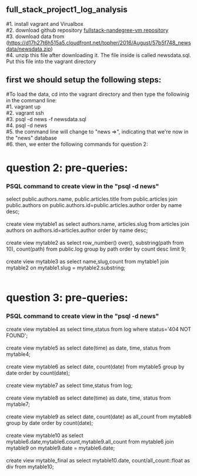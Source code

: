 ## full_stack_project1_log_analysis
#1. install vagrant and Virualbox<br />
#2. download github repository [fullstack-nandegree-vm repository](https://github.com/udacity/fullstack-nanodegree-vm)<br />
#3. download data from (https://d17h27t6h515a5.cloudfront.net/topher/2016/August/57b5f748_newsdata/newsdata.zip) <br />
#4. unzip this file after downloading it. The file inside is called newsdata.sql. Put this file into the vagrant directory <br />
## first we should setup the following steps:
#To load the data, cd into the vagrant directory and then type the followinig in the command line: <br />
#1. vagrant up <br />
#2. vagrant ssh <br />
#3. psql -d news -f newsdata.sql <br />
#4. psql -d news <br />
#5. the command line will change to "news =>", indicating that we're now in the "news" database <br />
#6. then, we enter the following commands for question 2: <br />
# question 2: pre-queries:<br />
### PSQL command to create view in the "psql -d news"
select public.authors.name, public.articles.title from public.articles join public.authors on public.authors.id=public.articles.author order by name desc;<br /><br />
create view mytable1 as select authors.name, articles.slug from articles join authors on authors.id=articles.author order by name desc;<br /><br />
create view mytable2 as select row_number() over(), substring(path from 10), count(path) from public.log group by path order by count desc limit 9;<br /><br />
create view mytable3 as select name,slug,count from mytable1 join mytable2 on mytable1.slug = mytable2.substring;<br /><br />
# question 3: pre-queries:<br />
### PSQL command to create view in the "psql -d news"
create view mytable4 as select time,status from log where status='404 NOT FOUND';<br /><br />
create view mytable5 as select date(time) as date, time, status from mytable4;<br /><br />
create view mytable6 as select date, count(date) from mytable5 group by date order by count(date);<br /><br />
create view mytable7 as select time,status from log;<br /><br />
create view mytable8 as select date(time) as date, time, status from mytable7;<br /><br />
create view mytable9 as select date, count(date) as all_count from mytable8 group by date order by count(date);<br /><br />
create view mytable10 as select mytable6.date,mytable6.count,mytable9.all_count from mytable6 join mytable9 on mytable9.date = mytable6.date;<br /><br />
create view mytable_final as select mytable10.date, count/all_count::float as div from mytable10;<br /><br />

